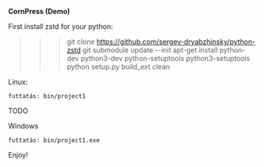 **CornPress (Demo)**

First install zstd for your python:
>>> git clone https://github.com/sergey-dryabzhinsky/python-zstd
>>> git submodule update --init
>>> apt-get install python-dev python3-dev python-setuptools python3-setuptools
>>> python setup.py build_ext clean

Linux:
```
futtatás: bin/project1
```
TODO

Windows
```
futtatás: bin/project1.exe
```

Enjoy!
